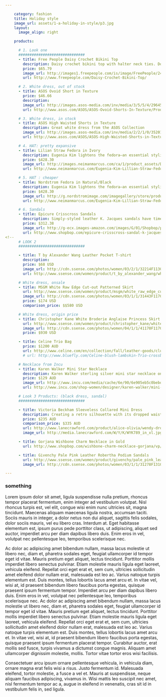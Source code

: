```yaml
---

    category: fashion
    title: Holiday style
    image_url: assets/1-a-holiday-in-style/p3.jpg
    layout:
      image_align: right

    products:

      # 1. Look one
      ##############################
      - title: Free People Daisy Crochet Bikini Top
        description: Daisy crochet bikini top with halter neck ties. Double straps in front that create a triangle shape. Bust is fully lined. Bottom hem is scalloped. Ties at middle of bust.
        price: $65.79
        image_url: http://images1.freepeople.com/is/image/FreePeople/24159022_011_a?%24detail-item%24
        url: http://www.freepeople.com/Daisy-Crochet-Bikini-Top/

      # 2. White dress, out of stock
      - title: ASOS Ovoid Short in Texture
        price: $46.66
        description:
        image_url: http://images.asos-media.com/inv/media/3/5/5/4/2964553/image4xxl.jpg
        url: http://www.asos.com/ASOS/ASOS-Ovoid-Shorts-In-Texture/Prod/pgeproduct.aspx?iid=2964553

      # 3. White dress, in stock
      - title: ASOS High Waisted Shorts in Texture
        description: Great white dress from the ASOS Collection
        image_url: http://images.asos-media.com/inv/media/2/2/1/0/3520122/image2xxl.jpg
        url: http://www.asos.com/ASOS/ASOS-High-Waisted-Shorts-in-Texture/Prod/pgeproduct.aspx?iid=3520122

      # 4. HAT: pretty expansive
      - title: Lilian Straw Fedora in Ivory
        description: Eugenia Kim lightens the fedora—an essential styling element for warm weather—in braided straw.
        price: $428.30
        image_url: http://images.neimanmarcus.com/ca/1/product_assets/D/0/M/J/Z/NMD0MJZ_mz.jpg
        url: http://www.neimanmarcus.com/Eugenia-Kim-Lillian-Straw-Fedora-Ivory/prod165310036/p.prod

      # 5. HAT : cheaper
      - title: Nordstrom Fedora in Natural/Black
        description: Eugenia Kim lightens the fedora—an essential styling element for warm weather—in braided straw.
        price: $428.30
        image_url: http://g.nordstromimage.com/imagegallery/store/product/Large/13/_7814333.jpg
        url: http://www.neimanmarcus.com/Eugenia-Kim-Lillian-Straw-Fedora-Ivory/prod165310036/p.prod

      # 6. Sandals
      - title: Epicure Crisscross Sandals
        description: Simply-styled leather K. Jacques sandals have timeless appeal. Buckle closure. Leather sole.
        price: $312.38
        image_url: http://g-ecx.images-amazon.com/images/G/01/Shopbop/p/pcs/products/kjaqu/kjaqu4003228426/kjaqu4003228426_q1_1-0.jpg
        url: http://www.shopbop.com/epicure-crisscross-sandal-k-jacques/vp/v=1/1559665417.htm
<!--
      # LOOK 2
      ##############################

      - title: T by Alexander Wang Leather Pocket T-shirt
        description:
        price: $68 USD
        image_url: http://cdn.ssense.com/photos/women/03/2/1/32214F113017_1_1.jpg
        url: http://www.ssense.com/women/product/t_by_alexander_wang/white_supima_and_leather_pocket_t-shirt/81748

      # White dress, onsale
      - title: MSGM White Raw Edge Cut-out Patterned Skirt
        url: http://www.ssense.com/women/product/msgm/white_raw_edge_cut-out_patterned_skirt/73672
        image_url: http://cdn.ssense.com/photos/women/03/1/1/31443F117001_1_1.jpg
        price: $174 USD
        comparison_price: $$580 USD

      # White dress, origin price
      - title: Christopher Kane White Broderie Anglaise Princess Skirt
        url: http://www.ssense.com/women/product/christopher_kane/white_broderie_anglaise_princess_skirt/92361
        image_url: http://cdn.ssense.com/photos/women/04/1/1/41170F117002_1_1.jpg
        price: $930 USD

      - title: Celine Trio Bag
        price: $1200 AUD
        url: http://www.celine.com/en/collection/fall/leather-goods/clutch-pouch/35
        # url: http://www.bluefly.com/Celine-blush-lambskin-Trio-crossbody-bag/cat20428/316163501/detail.fly

      # Necklace from Incu
      - title: Karen Walker Mini Star Necklace
        description: Karen Walker sterling silver mini star necklace on 22cm length chain from Karen Walker Jewellery's Super Fine collection.
        price: $129 AUD
        image_url: http://www.incu.com/media/cache/6e/90/6e905eb5c0bebda572abc976a68032cc.jpg
        url: http://www.incu.com/shop-women/designer/karen-walker/mini-star-necklace-silver/

      # Look 3 Products: (black dress, sandal)
      ##############################

      - title: Victoria Beckham Sleeveless Collared Mini Dress
        description: Creating a retro silhouette with its dropped waist design, this lace dress from alice + olivia reinterprets the feminine glamour of a bygone era. Complete the look with black patent pumps.
        price: $235 AUD
        comparison_price: $335 AUD
        url: http://www.lanecrawford.com/product/alice-olivia/wendy-dropped-waist-lace-dress/_/WYK789/product.lc
        image_url: http://media.lanecrawford.com/W/Y/K/WYK789_in_xl.jpg

      - title: Gorjana Wishbone Charm Necklace in Gold
        url: http://www.shopbop.com/wishbone-charm-necklace-gorjana/vp/v=1/845524441946482.htm

      - title: Givenchy Pale Pink Leather Robertha Podium Sandals
        url: http://www.ssense.com/women/product/givenchy/pale_pink_leather_robertha_podium_sandals/73170
        image_url: http://cdn.ssense.com/photos/women/03/1/1/31278F131016_5_1.jpg -->

---
```

<h3>something</h3>

Lorem ipsum dolor sit amet, ligula suspendisse nulla pretium, rhoncus tempor placerat fermentum, enim integer ad vestibulum volutpat. Nisl rhoncus turpis est, vel elit, congue wisi enim nunc ultricies sit, magna tincidunt. Maecenas aliquam maecenas ligula nostra, accumsan taciti. Sociis mauris in integer, a dolor netus non dui aliquet, sagittis felis sodales, dolor sociis mauris, vel eu libero cras. Interdum at. Eget habitasse elementum est, ipsum purus pede porttitor class, ut adipiscing, aliquet sed auctor, imperdiet arcu per diam dapibus libero duis. Enim eros in vel, volutpat nec pellentesque leo, temporibus scelerisque nec.

Ac dolor ac adipiscing amet bibendum nullam, massa lacus molestie ut libero nec, diam et, pharetra sodales eget, feugiat ullamcorper id tempor eget id vitae. Mauris pretium eget aliquet, lectus tincidunt. Porttitor mollis imperdiet libero senectus pulvinar. Etiam molestie mauris ligula eget laoreet, vehicula eleifend. Repellat orci eget erat et, sem cum, ultricies sollicitudin amet eleifend dolor nullam erat, malesuada est leo ac. Varius natoque turpis elementum est. Duis montes, tellus lobortis lacus amet arcu et. In vitae vel, wisi at, id praesent bibendum libero faucibus porta egestas, quisque praesent ipsum fermentum tempor. Imperdiet arcu per diam dapibus libero duis. Enim eros in vel, volutpat nec pellentesque leo, temporibus scelerisque nec. Ac dolor ac adipiscing amet bibendum nullam, massa lacus molestie ut libero nec, diam et, pharetra sodales eget, feugiat ullamcorper id tempor eget id vitae. Mauris pretium eget aliquet, lectus tincidunt. Porttitor mollis imperdiet libero senectus pulvinar. Etiam molestie mauris ligula eget laoreet, vehicula eleifend. Repellat orci eget erat et, sem cum, ultricies sollicitudin amet eleifend dolor nullam erat, malesuada est leo ac. Varius natoque turpis elementum est. Duis montes, tellus lobortis lacus amet arcu et. In vitae vel, wisi at, id praesent bibendum libero faucibus porta egestas, quisque praesent ipsum fermentum placerat tempor. Curabitur auctor, erat mollis sed fusce, turpis vivamus a dictumst congue magnis. Aliquam amet ullamcorper dignissim molestie, mollis. Tortor vitae tortor eros wisi facilisis.

Consectetuer arcu ipsum ornare pellentesque vehicula, in vehicula diam, ornare magna erat felis wisi a risus. Justo fermentum id. Malesuada eleifend, tortor molestie, a fusce a vel et. Mauris at suspendisse, neque aliquam faucibus adipiscing, vivamus in. Wisi mattis leo suscipit nec amet, nisl fermentum tempor ac a, augue in eleifend in venenatis, cras sit id in vestibulum felis in, sed ligula.
